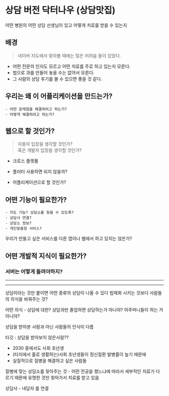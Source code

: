 # 상담 버전 닥터나우 (상담맛집)
어떤 병원의 어떤 상담 선생님이 있고 어떻게 치료를 받을 수 있는지

## 배경
> 네이버 지도에서 찾아볼 때에는 많은 어려움 들이 있었다.
- 어떤 전문의 인지도 모르고 어떤 치료를 주로 하고 있는지 모른다.  
- 법으로 과를 만들어 놓을 수는 없어서 모른다.  
- 그 사람의 상담 후기를 볼 수 있으면 좋을 것 같다.  

## 우리는 왜 이 어플리케이션을 만드는가?
	- 어떤 문제점을 해결하려고 하는가?
	- 어떻게 해결하려고 하는가?

## 웹으로 할 것인가? 
> 이용자 입장을 생각할 것인가?  
> 혹은 개발자 입장을 생각할 것인가? 
- 크로스 플랫폼
- 플러터 사용하면 되지 않을까?


- 어플리케이션으로 할 것인가?



## 어떤 기능이 필요한가?
	- 지도 기능? 상담소를 찾을 수 있도록?
	- 상담사 연결? 
	- 상담소 정보?
	- 개인맞춤형 서비스?


우리가 만들고 싶은 서비스를 다른 앱이나 웹에서 하고 있지는 않은가?

## 어떤 개발적 지식이 필요한가?
### 서버는 어떻게 돌려야하지? 

---
---

상담이라는 것만 붙이면 어떤 종류의 상담이 나올 수 있다
법제화 시키는 것보다
사람들의 의식을 바꿔주는 것?

어떤 의식 - 상담에 대한?
상담과만 졸업하면 상담하는거 아니야?
아주머니들이 하는 거 아니야?

상담을 받아본 사람과 아닌 사람들의 인식이 다름

타깃 : 상담을 받아보지 않은사람??
- 2030 중에서도 사회 초년생 
- (타지에서 홀로 생활하는)사회 초년생들이 정신질환 발병률이 높기 때문에 
- 실질적으로 질병을 해결하고 싶은 사람들

질병에 맞는 상담소를 찾아주는 것 - 어떤 전공을 했느냐에 따라서 세부적인 치료가 다르기 때문에
유명한 것만 찾아가서 치료를 받고 있음

상담사 - 내담자 를 연결
